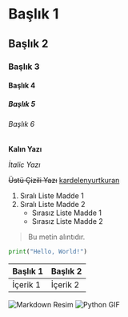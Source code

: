 # Başlık 1
## Başlık 2
### Başlık 3
#### Başlık 4
##### Başlık 5
###### Başlık 6

**Kalın Yazı**

*İtalic Yazı*

~~Üstü Çizili Yazı~~
[kardelenyurtkuran](https://medium.com/@kardelenyurtkuran)
1. Sıralı Liste Madde 1
2. Sıralı Liste Madde 2
   - Sırasız Liste Madde 1
   - Sırasız Liste Madde 2

> Bu metin alıntıdır.

```python
print("Hello, World!")
```
| Başlık 1 | Başlık 2 |
|----------|----------|
| İçerik 1 | İçerik 2 |

![Markdown Resim](https://example.com/path/to/your/image.jpg)
![Python GIF](https://example.com/path/to/your/python.gif)
